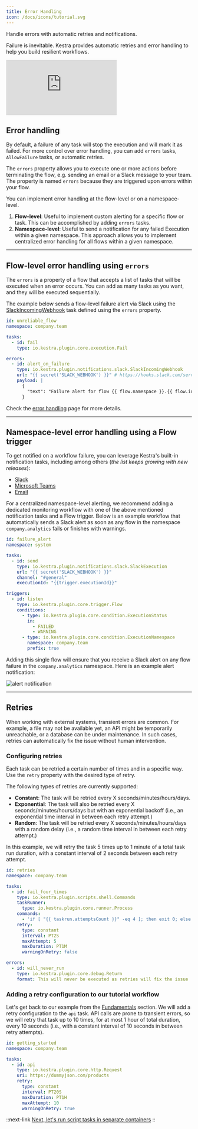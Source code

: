 ```yaml
---
title: Error Handling
icon: /docs/icons/tutorial.svg
---
```


Handle errors with automatic retries and notifications.

Failure is inevitable. Kestra provides automatic retries and error handling to help you build resilient workflows.

<div class="video-container">
  <iframe src="https://www.youtube.com/embed/fjq4z19PZ5w?si=ca80qvdamP6g1hWO" title="YouTube video player" frameborder="0" allow="accelerometer; autoplay; clipboard-write; encrypted-media; gyroscope; picture-in-picture; web-share" referrerpolicy="strict-origin-when-cross-origin" allowfullscreen></iframe>
</div>

## Error handling

By default, a failure of any task will stop the execution and will mark it as failed.
For more control over error handling, you can add `errors` tasks, `AllowFailure` tasks, or automatic retries.

The `errors` property allows you to execute one or more actions before terminating the flow, e.g. sending an email or a Slack message to your team. The property is named `errors` because they are triggered upon errors within your flow.

You can implement error handling at the flow-level or on a namespace-level.
1. **Flow-level**: Useful to implement custom alerting for a specific flow or task. This can be accomplished by adding `errors` tasks.
2. **Namespace-level**: Useful to send a notification for any failed Execution within a given namespace. This approach allows you to implement centralized error handling for all flows within a given namespace.

---

## Flow-level error handling using `errors`

The `errors` is a property of a flow that accepts a list of tasks that will be executed when an error occurs. You can add as many tasks as you want, and they will be executed sequentially.

The example below sends a flow-level failure alert via Slack using the [SlackIncomingWebhook](/plugins/plugin-notifications/slack/io.kestra.plugin.notifications.slack.slackincomingwebhook) task defined using the `errors` property.


```yaml
id: unreliable_flow
namespace: company.team

tasks:
  - id: fail
    type: io.kestra.plugin.core.execution.Fail

errors:
  - id: alert_on_failure
    type: io.kestra.plugin.notifications.slack.SlackIncomingWebhook
    url: "{{ secret('SLACK_WEBHOOK') }}" # https://hooks.slack.com/services/xyz/xyz/xyz
    payload: |
      {
        "text": "Failure alert for flow {{ flow.namespace }}.{{ flow.id }} with ID {{ execution.id }}"
      }
```

Check the [error handling](../04.workflow-components/11.errors.md) page for more details.

---

## Namespace-level error handling using a Flow trigger

To get notified on a workflow failure, you can leverage Kestra's built-in notification tasks, including among others (_the list keeps growing with new releases_):
- [Slack](/plugins/plugin-notifications/slack/io.kestra.plugin.notifications.slack.slackexecution)
- [Microsoft Teams](/plugins/plugin-notifications/teams/io.kestra.plugin.notifications.teams.teamsexecution)
- [Email](/plugins/plugin-notifications/mail/io.kestra.plugin.notifications.mail.mailexecution)


For a centralized namespace-level alerting, we recommend adding a dedicated monitoring workflow with one of the above mentioned notification tasks and a Flow trigger. Below is an example workflow that automatically sends a Slack alert as soon as any flow in the namespace `company.analytics` fails or finishes with warnings.

```yaml
id: failure_alert
namespace: system

tasks:
  - id: send
    type: io.kestra.plugin.notifications.slack.SlackExecution
    url: "{{ secret('SLACK_WEBHOOK') }}"
    channel: "#general"
    executionId: "{{trigger.executionId}}"

triggers:
  - id: listen
    type: io.kestra.plugin.core.trigger.Flow
    conditions:
      - type: io.kestra.plugin.core.condition.ExecutionStatus
        in:
          - FAILED
          - WARNING
      - type: io.kestra.plugin.core.condition.ExecutionNamespace
        namespace: company.team
        prefix: true
```

Adding this single flow will ensure that you receive a Slack alert on any flow failure in the `company.analytics` namespace. Here is an example alert notification:

![alert notification](/docs/administrator-guide/alert-notification.png)

---

## Retries

When working with external systems, transient errors are common. For example, a file may not be available yet, an API might be temporarily unreachable, or a database can be under maintenance. In such cases, retries can automatically fix the issue without human intervention.


### Configuring retries

Each task can be retried a certain number of times and in a specific way. Use the `retry` property with the desired type of retry.

The following types of retries are currently supported:
- **Constant**: The task will be retried every X seconds/minutes/hours/days.
- **Exponential**: The task will also be retried every X seconds/minutes/hours/days but with an exponential backoff (i.e., an exponential time interval in between each retry attempt.)
- **Random**: The task will be retried every X seconds/minutes/hours/days with a random delay (i.e., a random time interval in between each retry attempt.)

In this example, we will retry the task 5 times up to 1 minute of a total task run duration, with a constant interval of 2 seconds between each retry attempt.

```yaml
id: retries
namespace: company.team

tasks:
  - id: fail_four_times
    type: io.kestra.plugin.scripts.shell.Commands
    taskRunner:
      type: io.kestra.plugin.core.runner.Process
    commands:
      - 'if [ "{{ taskrun.attemptsCount }}" -eq 4 ]; then exit 0; else exit 1; fi'
    retry:
      type: constant
      interval: PT2S
      maxAttempt: 5
      maxDuration: PT1M
      warningOnRetry: false

errors:
  - id: will_never_run
    type: io.kestra.plugin.core.debug.Return
    format: This will never be executed as retries will fix the issue
```



### Adding a retry configuration to our tutorial workflow

Let's get back to our example from the [Fundamentals](./01.fundamentals.md) section. We will add a retry configuration to the `api` task. API calls are prone to transient errors, so we will retry that task up to 10 times, for at most 1 hour of total duration, every 10 seconds (i.e., with a constant interval of 10 seconds in between retry attempts).

```yaml
id: getting_started
namespace: company.team

tasks:
  - id: api
    type: io.kestra.plugin.core.http.Request
    uri: https://dummyjson.com/products
    retry:
      type: constant
      interval: PT20S
      maxDuration: PT1H
      maxAttempt: 10
      warningOnRetry: true
```

::next-link
[Next, let's run script tasks in separate containers](./07.docker.md)
::
